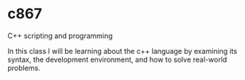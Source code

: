 # c867
C++ scripting and programming

In this class I will be learning about the c++ language by examining its syntax, the development environment, and how to solve real-world problems.
